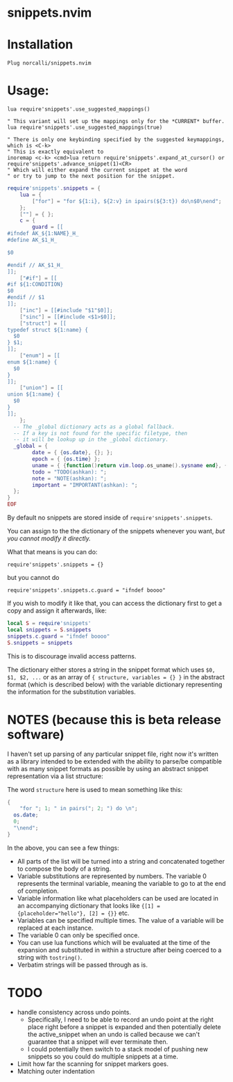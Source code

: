 # snippets.nvim

# Installation

`Plug norcalli/snippets.nvim`

# Usage:

```vim
lua require'snippets'.use_suggested_mappings()

" This variant will set up the mappings only for the *CURRENT* buffer.
lua require'snippets'.use_suggested_mappings(true)

" There is only one keybinding specified by the suggested keymappings, which is <C-k>
" This is exactly equivalent to
inoremap <c-k> <cmd>lua return require'snippets'.expand_at_cursor() or require'snippets'.advance_snippet(1)<CR>
" Which will either expand the current snippet at the word
" or try to jump to the next position for the snippet.
```

```lua
require'snippets'.snippets = {
	lua = {
		["for"] = "for ${1:i}, ${2:v} in ipairs(${3:t}) do\n$0\nend";
	};
	[""] = { };
	c = {
		guard = [[
#ifndef AK_${1:NAME}_H_
#define AK_$1_H_

$0

#endif // AK_$1_H_
]];
    ["#if"] = [[
#if ${1:CONDITION}
$0
#endif // $1
]];
    ["inc"] = [[#include "$1"$0]];
    ["sinc"] = [[#include <$1>$0]];
    ["struct"] = [[
typedef struct ${1:name} {
  $0
} $1;
]];
    ["enum"] = [[
enum ${1:name} {
  $0
}
]];
    ["union"] = [[
union ${1:name} {
  $0
}
]];
	};
  -- The _global dictionary acts as a global fallback.
  -- If a key is not found for the specific filetype, then
  -- it will be lookup up in the _global dictionary.
  _global = {
		date = { {os.date}, {}; };
		epoch = { {os.time} };
		uname = { {function()return vim.loop.os_uname().sysname end}, {}; };
		todo = "TODO(ashkan): ";
		note = "NOTE(ashkan): ";
		important = "IMPORTANT(ashkan): ";
  };
}
EOF
```

By default no snippets are stored inside of `require'snippets'.snippets`.

You can assign to the the dictionary of the snippets whenever you want, *but you cannot modify it directly.*

What that means is you can do:

`require'snippets'.snippets = {}`

but you cannot do

`require'snippets'.snippets.c.guard = "ifndef boooo"`

If you wish to modify it like that, you can access the dictionary first to get a copy and assign it afterwards, like:

```lua
local S = require'snippets'
local snippets = S.snippets
snippets.c.guard = "ifndef boooo"
S.snippets = snippets
```

This is to discourage invalid access patterns.

The dictionary either stores a string in the snippet format which uses `$0, $1, $2, ...` or
as an array of `{ structure, variables = {} }` in the abstract format (which is described below)
with the variable dictionary representing the information for the substitution variables.


# NOTES (because this is beta release software)

I haven't set up parsing of any particular snippet file, right now it's written
as a library intended to be extended with the ability to parse/be compatible
with as many snippet formats as possible by using an abstract snippet representation
via a list structure:

The word `structure` here is used to mean something like this:

```lua
{
	"for "; 1; " in pairs("; 2; ") do \n";
  os.date;
  0;
  "\nend";
}
```

In the above, you can see a few things:

- All parts of the list will be turned into a string and concatenated together to compose
the body of a string.
- Variable substitutions are represented by numbers. The variable 0 represents the terminal
variable, meaning the variable to go to at the end of completion.
- Variable information like what placeholders can be used are located in an accompanying
dictionary that looks like `{[1] = {placeholder="hello"}, [2] = {}}` etc.
- Variables can be specified multiple times. The value of a variable will be replaced at each instance.
- The variable 0 can only be specified once.
- You can use lua functions which will be evaluated at the time of the expansion and substituted
in within a structure after being coerced to a string with `tostring()`.
- Verbatim strings will be passed through as is.


# TODO

- handle consistency across undo points.
  - Specifically, I need to be able to record an undo point at the right place
  right before a snippet is expanded and then potentially delete the
  active_snippet when an undo is called because we can't guarantee that a snippet
  will ever terminate then.
  - I could potentially then switch to a stack model of pushing new snippets so you could
  do multiple snippets at a time.
- Limit how far the scanning for snippet markers goes.
- Matching outer indentation
